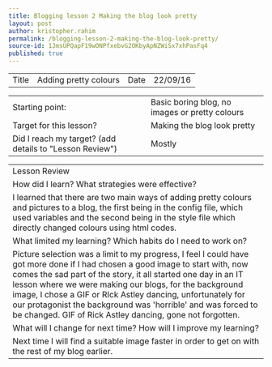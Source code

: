 ```yaml
---
title: Blogging lesson 2 Making the blog look pretty
layout: post
author: kristopher.rahim
permalink: /blogging-lesson-2-making-the-blog-look-pretty/
source-id: 1JmsUPQapF19wONPfxebvG2OKbyApNZWiSx7xhPasFq4
published: true
---
```

<table>
  <tr>
    <td>Title</td>
    <td>Adding pretty colours</td>
    <td>Date</td>
    <td>22/09/16</td>
  </tr>
</table>


<table>
  <tr>
    <td>Starting point:</td>
    <td>Basic boring blog, no images or pretty colours</td>
  </tr>
  <tr>
    <td>Target for this lesson?</td>
    <td>Making the blog look pretty</td>
  </tr>
  <tr>
    <td>Did I reach my target? 
(add details to "Lesson Review")</td>
    <td>Mostly</td>
  </tr>
</table>


<table>
  <tr>
    <td>Lesson Review</td>
  </tr>
  <tr>
    <td>How did I learn? What strategies were effective? </td>
  </tr>
  <tr>
    <td>I learned that there are two main ways of adding pretty colours and pictures to a blog, the first being in the config file, which used variables and the second being in the style file which directly changed colours using html codes. </td>
  </tr>
  <tr>
    <td>What limited my learning? Which habits do I need to work on? </td>
  </tr>
  <tr>
    <td>Picture selection was a limit to my progress, I feel I could have got more done if I had chosen a good image to start with, now comes the sad part of the story, it all started one day in an IT lesson where we were making our blogs, for the background image, I chose a GIF or RIck Astley dancing, unfortunately for our protagonist the background was 'horrible' and was forced to be changed. GIF of Rick Astley dancing, gone not forgotten.</td>
  </tr>
  <tr>
    <td>What will I change for next time? How will I improve my learning?</td>
  </tr>
  <tr>
    <td>Next time I will find a suitable image faster in order to get on with the rest of my blog earlier.</td>
  </tr>
</table>



